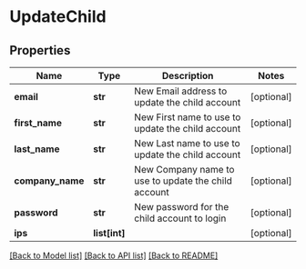 # UpdateChild

## Properties
Name | Type | Description | Notes
------------ | ------------- | ------------- | -------------
**email** | **str** | New Email address to update the child account | [optional] 
**first_name** | **str** | New First name to use to update the child account | [optional] 
**last_name** | **str** | New Last name to use to update the child account | [optional] 
**company_name** | **str** | New Company name to use to update the child account | [optional] 
**password** | **str** | New password for the child account to login | [optional] 
**ips** | **list[int]** |  | [optional] 

[[Back to Model list]](../README.md#documentation-for-models) [[Back to API list]](../README.md#documentation-for-api-endpoints) [[Back to README]](../README.md)



